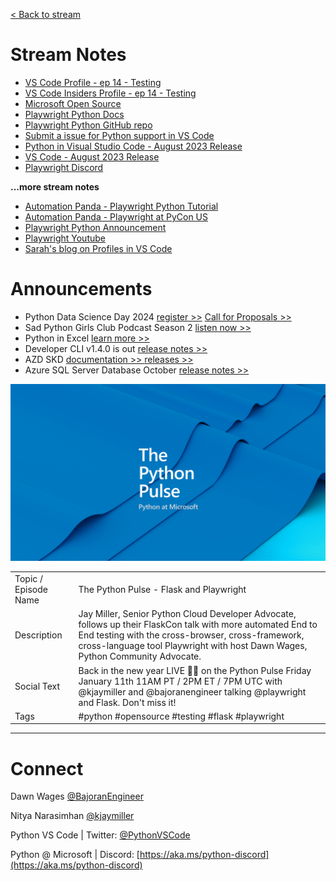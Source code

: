 [< Back to stream](https://aka.ms/python-pulse-live)

# Stream Notes

- [VS Code Profile - ep 14 - Testing](https://aka.ms/pythonpulse/ep/12/profile)
- [VS Code Insiders Profile - ep 14 - Testing](https://aka.ms/pythonpulse/ep/12/insiders-profile)
- [Microsoft Open Source](https://cloudblogs.microsoft.com/opensource/)
- [Playwright Python Docs](https://playwright.dev/python/docs/intro)
- [Playwright Python GitHub repo](https://github.com/microsoft/playwright-python)
- [Submit a issue for Python support in VS Code](https://aka.ms/pvsc-bug)
- [Python in Visual Studio Code - August 2023 Release](https://devblogs.microsoft.com/python/python-in-visual-studio-code-august-2023-release/)
- [VS Code - August 2023 Release](https://code.visualstudio.com/updates/v1_71)
- [Playwright Discord](https://discord.com/invite/playwright-807756831384403968)

**...more stream notes**
- [Automation Panda - Playwright Python Tutorial](https://github.com/AutomationPanda/playwright-python-tutorial)
- [Automation Panda - Playwright at PyCon US ](https://www.youtube.com/watch?v=5Wykd5OWSDQ)
- [Playwright Python Announcement](https://devblogs.microsoft.com/python/announcing-playwright-for-python-reliable-end-to-end-testing-for-the-web/)
- [Playwright Youtube](https://www.youtube.com/@Playwrightdev)
- [Sarah's blog on Profiles in VS Code](https://aka.ms/custom-vscode-profiles)



# Announcements
- Python Data Science Day 2024 [register >>](https://aka.ms/PythonDSDay/RSVP) [Call for Proposals >>](https://aka.ms/Python/DataScienceDay/CFP)
- Sad Python Girls Club Podcast Season 2 [listen now >>](https://podcasters.spotify.com/pod/show/sad-python-girls-club/episodes/S2-Episode-1---New-Year--New-Season-e2eb1ft/a-aaralra)
- Python in Excel [learn more >>](https://www.microsoft.com/en-us/microsoft-365/python-in-excel)
- Developer CLI v1.4.0 is out [release notes >>](https://aka.ms/azd-oct-2023)
- AZD SKD [documentation >> ](https://learn.microsoft.com/en-us/azure/developer/python/sdk/) [releases >>](https://github.com/Azure/azure-sdk-for-python/releases)
- Azure SQL Server Database October [release notes >>](https://learn.microsoft.com/en-us/azure/azure-sql/database/doc-changes-updates-release-notes-whats-new?view=azuresql)




![The Python Pulse Getting the Most out of Python with VS Code and Azure](python_pulse_008_github_extensions_banner.png)

| | |
|----|----|
| Topic / Episode Name | The Python Pulse - Flask and Playwright |
| Description | Jay Miller, Senior Python Cloud Developer Advocate, follows up their FlaskCon talk with more automated End to End testing with the cross-browser, cross-framework, cross-language tool Playwright with host Dawn Wages, Python Community Advocate. |
| Social Text | Back in the new year LIVE 🔴🎥 on the Python Pulse Friday January 11th 11AM PT / 2PM ET / 7PM UTC with @kjaymiller and @bajoranengineer talking @playwright and Flask. Don't miss it! |
| Tags | #python #opensource #testing #flask #playwright  |

---
# Connect

Dawn Wages [@BajoranEngineer](https://twitter.com/BajoranEngineer)

Nitya Narasimhan [@kjaymiller](https://twitter.com/kjaymiller)

Python VS Code | Twitter: [@PythonVSCode](https://twitter.com/PythonVSCode)

Python @ Microsoft | Discord: [https://aka.ms/python-discord](https://aka.ms/python-discord)
